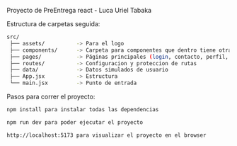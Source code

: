 Proyecto de PreEntrega react - Luca Uriel Tabaka

Estructura de carpetas seguida:

```bash
src/
 ├── assets/          -> Para el logo
 ├── components/      -> Carpeta para componentes que dentro tiene otras carpetas con componentes especificos
 ├── pages/           -> Páginas principales (login, contacto, perfil, carrito e inicio)
 ├── routes/          -> Configuracion y proteccion de rutas
 ├── data/            -> Datos simulados de usuario
 ├── App.jsx          -> Estructura
 └── main.jsx         -> Punto de entrada 
```


Pasos para correr el proyecto:
```bash
npm install para instalar todas las dependencias

npm run dev para poder ejecutar el proyecto

http://localhost:5173 para visualizar el proyecto en el browser

